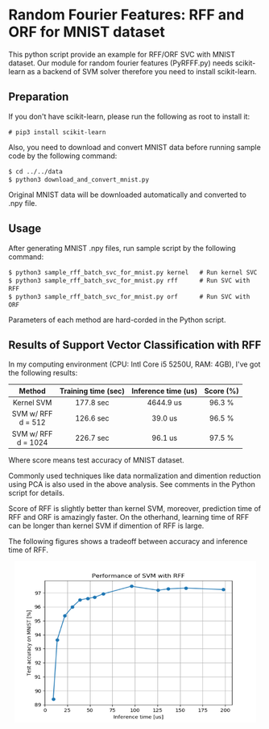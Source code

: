 Random Fourier Features: RFF and ORF for MNIST dataset
====

This python script provide an example for RFF/ORF SVC with MNIST dataset.
Our module for random fourier features (PyRFFF.py) needs scikit-learn as a backend of SVM solver therefore you need to install scikit-learn.


## Preparation

If you don't have scikit-learn, please run the following as root to install it:

    # pip3 install scikit-learn

Also, you need to download and convert MNIST data before running sample code by the following command:

    $ cd ../../data
    $ python3 download_and_convert_mnist.py

Original MNIST data will be downloaded automatically and converted to .npy file.


## Usage

After generating MNIST .npy files, run sample script by the following command:

    $ python3 sample_rff_batch_svc_for_mnist.py kernel   # Run kernel SVC
    $ python3 sample_rff_batch_svc_for_mnist.py rff      # Run SVC with RFF
    $ python3 sample_rff_batch_svc_for_mnist.py orf      # Run SVC with ORF

Parameters of each method are hard-corded in the Python script.


## Results of Support Vector Classification with RFF

In my computing environment (CPU: Intl Core i5 5250U, RAM: 4GB), I've got the following results:

| Method                   | Training time (sec) | Inference time (us) | Score (%) |
| :---------------------:  | :-----------------: | :-----------------: | :-------: |
| Kernel SVM               | 177.8 sec           | 4644.9 us           | 96.3 %    |
| SVM w/ RFF <br> d = 512  | 126.6 sec           | 39.0 us             | 96.5 %    |
| SVM w/ RFF <br> d = 1024 | 226.7 sec           | 96.1 us             | 97.5 %    |

Where score means test accuracy of MNIST dataset.

Commonly used techniques like data normalization and dimention reduction using PCA is also used in the above analysis.
See comments in the Python script for details.

Score of RFF is slightly better than kernel SVM, moreover, prediction time of RFF and ORF is amazingly faster.
On the otherhand, learning time of RFF can be longer than kernel SVM if dimention of RFF is large.

The following figures shows a tradeoff between accuracy and inference time of RFF.

<p align="center">
  <img src="figure_rff_and_orf_svc_for_mnist.png" width="480" height="320" alt="Accuracy for each epochs in SVM with batch RFF" />
</p>

